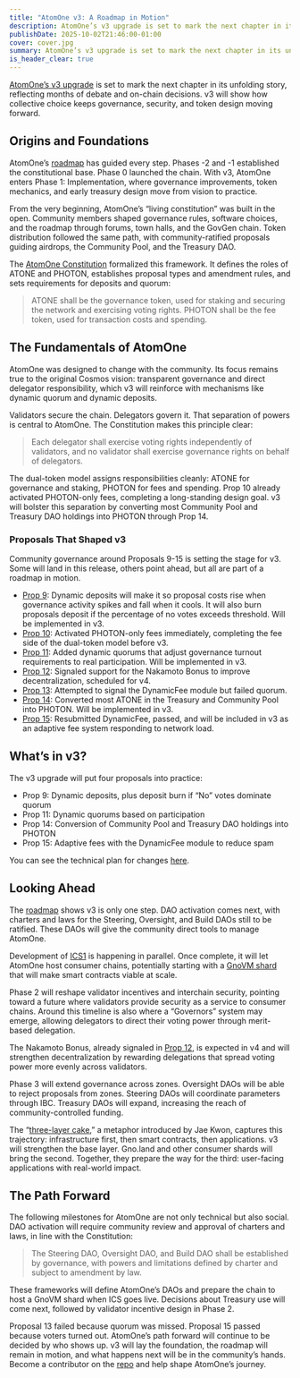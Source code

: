 ```yaml
---
title: "AtomOne v3: A Roadmap in Motion"
description: AtomOne’s v3 upgrade is set to mark the next chapter in its unfolding story
publishDate: 2025-10-02T21:46:00-01:00
cover: cover.jpg
summary: AtomOne’s v3 upgrade is set to mark the next chapter in its unfolding story is set to mark the next chapter in its unfolding story, reflecting months of debate and on-chain decisions. v3 will show how collective choice keeps governance, security, and token design moving forward.
is_header_clear: true
---
```


[AtomOne’s v3 upgrade](https://common.xyz/atomone/discussion/1305011-Signaling%20proposal%20-%20Constitution%20Amendment) is set to mark the next chapter in its unfolding story, reflecting months of debate and on-chain decisions. v3 will show how collective choice keeps governance, security, and token design moving forward.

## Origins and Foundations

AtomOne’s [roadmap](http://atom.one/roadmap) has guided every step. Phases \-2 and \-1 established the constitutional base. Phase 0 launched the chain. With v3, AtomOne enters Phase 1: Implementation, where governance improvements, token mechanics, and early treasury design move from vision to practice. 

From the very beginning, AtomOne’s “living constitution” was built in the open. Community members shaped governance rules, software choices, and the roadmap through forums, town halls, and the GovGen chain. Token distribution followed the same path, with community-ratified proposals guiding airdrops, the Community Pool, and the Treasury DAO. 

The [AtomOne Constitution](https://github.com/atomone-hub/genesis/blob/main/CONSTITUTION.md) formalized this framework. It defines the roles of ATONE and PHOTON, establishes proposal types and amendment rules, and sets requirements for deposits and quorum:

> ATONE shall be the governance token, used for staking and securing the network and exercising voting rights. PHOTON shall be the fee token, used for transaction costs and spending.

## The Fundamentals of AtomOne

AtomOne was designed to change with the community. Its focus remains true to the original Cosmos vision: transparent governance and direct delegator responsibility, which v3 will reinforce with mechanisms like dynamic quorum and dynamic deposits. 

Validators secure the chain. Delegators govern it. That separation of powers is central to AtomOne. The Constitution makes this principle clear:

> Each delegator shall exercise voting rights independently of validators, and no validator shall exercise governance rights on behalf of delegators.

The dual-token model assigns responsibilities cleanly: ATONE for governance and staking, PHOTON for fees and spending. Prop 10 already activated PHOTON-only fees, completing a long-standing design goal. v3 will bolster this separation by converting most Community Pool and Treasury DAO holdings into PHOTON through Prop 14\.

### Proposals That Shaped v3

Community governance around Proposals 9-15 is setting the stage for v3. Some will land in this release, others point ahead, but all are part of a roadmap in motion.

* [Prop 9](https://gov.atom.one/proposals/9): Dynamic deposits will make it so proposal costs rise when governance activity spikes and fall when it cools. It will also burn proposals deposit if the percentage of no votes exceeds threshold. Will be implemented in v3.  
* [Prop 10](https://gov.atom.one/proposals/10): Activated PHOTON-only fees immediately, completing the fee side of the dual-token model before v3.  
* [Prop 11](https://gov.atom.one/proposals/11): Added dynamic quorums that adjust governance turnout requirements to real participation. Will be implemented in v3.  
* [Prop 12](https://gov.atom.one/proposals/12): Signaled support for the Nakamoto Bonus to improve decentralization, scheduled for v4.  
* [Prop 13](https://gov.atom.one/proposals/13): Attempted to signal the DynamicFee module but failed quorum.  
* [Prop 14](https://gov.atom.one/proposals/14): Converted most ATONE in the Treasury and Community Pool into PHOTON. Will be implemented in v3.  
* [Prop 15](https://gov.atom.one/proposals/15): Resubmitted DynamicFee, passed, and will be included in v3 as an adaptive fee system responding to network load.

## What’s in v3?

The v3 upgrade will put four proposals into practice:

* Prop 9: Dynamic deposits, plus deposit burn if “No” votes dominate quorum  
* Prop 11: Dynamic quorums based on participation  
* Prop 14: Conversion of Community Pool and Treasury DAO holdings into PHOTON  
* Prop 15: Adaptive fees with the DynamicFee module to reduce spam

You can see the technical plan for changes [here](https://github.com/atomone-hub/atomone/blob/main/CHANGELOG.md#v301).

## Looking Ahead

The [roadmap](https://atom.one/roadmap/) shows v3 is only one step. DAO activation comes next, with charters and laws for the Steering, Oversight, and Build DAOs still to be ratified. These DAOs will give the community direct tools to manage AtomOne.

Development of [ICS1](https://github.com/atomone-hub/atomone/pull/216) is happening in parallel. Once complete, it will let AtomOne host consumer chains, potentially starting with a [GnoVM shard](https://github.com/jaekwon/writings/blob/master/atomone/utility_of_atone.md#atomone-vs-gnoland) that will make smart contracts viable at scale.

Phase 2 will reshape validator incentives and interchain security, pointing toward a future where validators provide security as a service to consumer chains. Around this timeline is also where a “Governors” system may emerge, allowing delegators to direct their voting power through merit-based delegation.

The Nakamoto Bonus, already signaled in [Prop 12](https://gov.atom.one/proposals/12), is expected in v4 and will strengthen decentralization by rewarding delegations that spread voting power more evenly across validators.

Phase 3 will extend governance across zones. Oversight DAOs will be able to reject proposals from zones. Steering DAOs will coordinate parameters through IBC. Treasury DAOs will expand, increasing the reach of community-controlled funding.

The “[three-layer cake](https://github.com/jaekwon/writings/blob/master/atomone/utility_of_atone.md#atomone-vs-gnoland),” a metaphor introduced by Jae Kwon, captures this trajectory: infrastructure first, then smart contracts, then applications. v3 will strengthen the base layer. Gno.land and other consumer shards will bring the second. Together, they prepare the way for the third: user-facing applications with real-world impact. 

## The Path Forward

The following milestones for AtomOne are not only technical but also social. DAO activation will require community review and approval of charters and laws, in line with the Constitution:

> The Steering DAO, Oversight DAO, and Build DAO shall be established by governance, with powers and limitations defined by charter and subject to amendment by law.

These frameworks will define AtomOne’s DAOs and prepare the chain to host a GnoVM shard when ICS goes live. Decisions about Treasury use will come next, followed by validator incentive design in Phase 2\. 

Proposal 13 failed because quorum was missed. Proposal 15 passed because voters turned out. AtomOne’s path forward will continue to be decided by who shows up. v3 will lay the foundation, the roadmap will remain in motion, and what happens next will be in the community’s hands. Become a contributor on the [repo](https://github.com/atomone-hub) and help shape AtomOne’s journey.